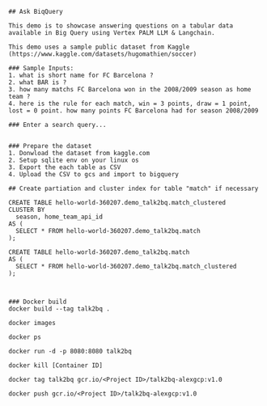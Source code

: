 
    ## Ask BiqQuery

    This demo is to showcase answering questions on a tabular data available in Big Query using Vertex PALM LLM & Langchain.

    This demo uses a sample public dataset from Kaggle (https://www.kaggle.com/datasets/hugomathien/soccer)

    ### Sample Inputs:
    1. what is short name for FC Barcelona ?
    2. what BAR is ?
    3. how many matchs FC Barcelona won in the 2008/2009 season as home team ?
    4. here is the rule for each match, win = 3 points, draw = 1 point, lost = 0 point. how many points FC Barcelona had for season 2008/2009

    ### Enter a search query...


    ### Prepare the dataset
    1. Donwload the dataset from kaggle.com
    2. Setup sqlite env on your linux os
    3. Export the each table as CSV
    4. Upload the CSV to gcs and import to bigquery

    ## Create partiation and cluster index for table "match" if necessary
    
    CREATE TABLE hello-world-360207.demo_talk2bq.match_clustered 
    CLUSTER BY
      season, home_team_api_id
    AS (
      SELECT * FROM hello-world-360207.demo_talk2bq.match
    );

    CREATE TABLE hello-world-360207.demo_talk2bq.match
    AS (
      SELECT * FROM hello-world-360207.demo_talk2bq.match_clustered
    );



    ### Docker build
    docker build --tag talk2bq .

    docker images 

    docker ps

    docker run -d -p 8080:8080 talk2bq

    docker kill [Container ID]

    docker tag talk2bq gcr.io/<Project ID>/talk2bq-alexgcp:v1.0

    docker push gcr.io/<Project ID>/talk2bq-alexgcp:v1.0
